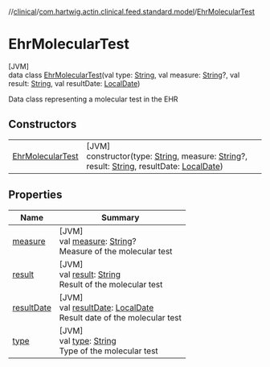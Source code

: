 //[clinical](../../../index.md)/[com.hartwig.actin.clinical.feed.standard.model](../index.md)/[EhrMolecularTest](index.md)

# EhrMolecularTest

[JVM]\
data class [EhrMolecularTest](index.md)(val type: [String](https://kotlinlang.org/api/latest/jvm/stdlib/kotlin/-string/index.html), val measure: [String](https://kotlinlang.org/api/latest/jvm/stdlib/kotlin/-string/index.html)?, val result: [String](https://kotlinlang.org/api/latest/jvm/stdlib/kotlin/-string/index.html), val resultDate: [LocalDate](https://docs.oracle.com/javase/8/docs/api/java/time/LocalDate.html))

Data class representing a molecular test in the EHR

## Constructors

| | |
|---|---|
| [EhrMolecularTest](-ehr-molecular-test.md) | [JVM]<br>constructor(type: [String](https://kotlinlang.org/api/latest/jvm/stdlib/kotlin/-string/index.html), measure: [String](https://kotlinlang.org/api/latest/jvm/stdlib/kotlin/-string/index.html)?, result: [String](https://kotlinlang.org/api/latest/jvm/stdlib/kotlin/-string/index.html), resultDate: [LocalDate](https://docs.oracle.com/javase/8/docs/api/java/time/LocalDate.html)) |

## Properties

| Name | Summary |
|---|---|
| [measure](measure.md) | [JVM]<br>val [measure](measure.md): [String](https://kotlinlang.org/api/latest/jvm/stdlib/kotlin/-string/index.html)?<br>Measure of the molecular test |
| [result](result.md) | [JVM]<br>val [result](result.md): [String](https://kotlinlang.org/api/latest/jvm/stdlib/kotlin/-string/index.html)<br>Result of the molecular test |
| [resultDate](result-date.md) | [JVM]<br>val [resultDate](result-date.md): [LocalDate](https://docs.oracle.com/javase/8/docs/api/java/time/LocalDate.html)<br>Result date of the molecular test |
| [type](type.md) | [JVM]<br>val [type](type.md): [String](https://kotlinlang.org/api/latest/jvm/stdlib/kotlin/-string/index.html)<br>Type of the molecular test |
